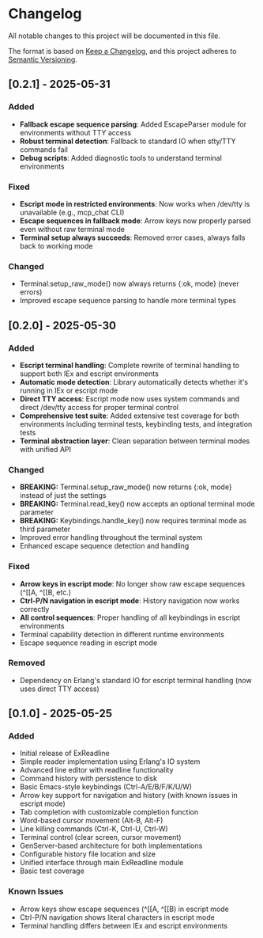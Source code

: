 # Changelog

All notable changes to this project will be documented in this file.

The format is based on [Keep a Changelog](https://keepachangelog.com/en/1.0.0/),
and this project adheres to [Semantic Versioning](https://semver.org/spec/v2.0.0.html).

## [0.2.1] - 2025-05-31

### Added
- **Fallback escape sequence parsing**: Added EscapeParser module for environments without TTY access
- **Robust terminal detection**: Fallback to standard IO when stty/TTY commands fail
- **Debug scripts**: Added diagnostic tools to understand terminal environments

### Fixed
- **Escript mode in restricted environments**: Now works when /dev/tty is unavailable (e.g., mcp_chat CLI)
- **Escape sequences in fallback mode**: Arrow keys now properly parsed even without raw terminal mode
- **Terminal setup always succeeds**: Removed error cases, always falls back to working mode

### Changed
- Terminal.setup_raw_mode() now always returns {:ok, mode} (never errors)
- Improved escape sequence parsing to handle more terminal types

## [0.2.0] - 2025-05-30

### Added
- **Escript terminal handling**: Complete rewrite of terminal handling to support both IEx and escript environments
- **Automatic mode detection**: Library automatically detects whether it's running in IEx or escript mode
- **Direct TTY access**: Escript mode now uses system commands and direct /dev/tty access for proper terminal control
- **Comprehensive test suite**: Added extensive test coverage for both environments including terminal tests, keybinding tests, and integration tests
- **Terminal abstraction layer**: Clean separation between terminal modes with unified API

### Changed
- **BREAKING:** Terminal.setup_raw_mode() now returns {:ok, mode} instead of just the settings
- **BREAKING:** Terminal.read_key() now accepts an optional terminal mode parameter
- **BREAKING:** Keybindings.handle_key() now requires terminal mode as third parameter
- Improved error handling throughout the terminal system
- Enhanced escape sequence detection and handling

### Fixed
- **Arrow keys in escript mode**: No longer show raw escape sequences (^[[A, ^[[B, etc.)
- **Ctrl-P/N navigation in escript mode**: History navigation now works correctly
- **All control sequences**: Proper handling of all keybindings in escript environments
- Terminal capability detection in different runtime environments
- Escape sequence reading in escript mode

### Removed
- Dependency on Erlang's standard IO for escript terminal handling (now uses direct TTY access)

## [0.1.0] - 2025-05-25

### Added
- Initial release of ExReadline
- Simple reader implementation using Erlang's IO system
- Advanced line editor with readline functionality
- Command history with persistence to disk
- Basic Emacs-style keybindings (Ctrl-A/E/B/F/K/U/W)
- Arrow key support for navigation and history (with known issues in escript mode)
- Tab completion with customizable completion function
- Word-based cursor movement (Alt-B, Alt-F)
- Line killing commands (Ctrl-K, Ctrl-U, Ctrl-W)
- Terminal control (clear screen, cursor movement)
- GenServer-based architecture for both implementations
- Configurable history file location and size
- Unified interface through main ExReadline module
- Basic test coverage

### Known Issues
- Arrow keys show escape sequences (^[[A, ^[[B) in escript mode
- Ctrl-P/N navigation shows literal characters in escript mode
- Terminal handling differs between IEx and escript environments